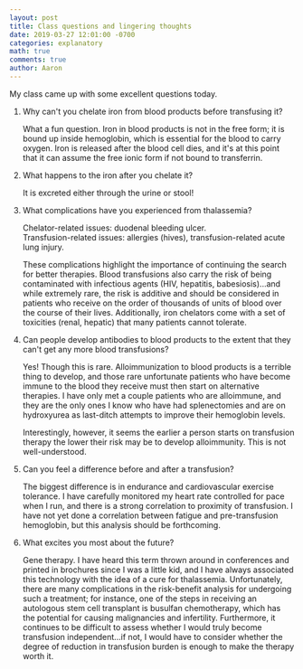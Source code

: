 ```yaml
---
layout: post
title: Class questions and lingering thoughts
date: 2019-03-27 12:01:00 -0700
categories: explanatory 
math: true
comments: true
author: Aaron
---
```



My class came up with some excellent questions today.  

1. Why can't you chelate iron from blood products before transfusing it?  

   What a fun question. Iron in blood products is not in the free form; it is bound up inside hemoglobin, which is essential for the blood to carry oxygen. Iron is released after the blood cell dies, and it's at this point that it can assume the free ionic form if not bound to transferrin.  

2. What happens to the iron after you chelate it?  

   It is excreted either through the urine or stool!  

3. What complications have you experienced from thalassemia?  

   Chelator-related issues: duodenal bleeding ulcer.  
   Transfusion-related issues: allergies (hives), transfusion-related acute lung injury.  

   These complications highlight the importance of continuing the search for better therapies. Blood transfusions also carry the risk of being contaminated with infectious agents (HIV, hepatitis, babesiosis)...and while extremely rare, the risk is additive and should be considered in patients who receive on the order of thousands of units of blood over the course of their lives. Additionally, iron chelators come with a set of toxicities (renal, hepatic) that many patients cannot tolerate.  

4. Can people develop antibodies to blood products to the extent that they can't get any more blood transfusions?  

   Yes! Though this is rare. Alloimmunization to blood products is a terrible thing to develop, and those rare unfortunate patients who have become immune to the blood they receive must then start on alternative therapies. I have only met a couple patients who are alloimmune, and they are the only ones I know who have had splenectomies and are on hydroxyurea as last-ditch attempts to improve their hemoglobin levels.  

   Interestingly, however, it seems the earlier a person starts on transfusion therapy the lower their risk may be to develop alloimmunity. This is not well-understood.  

5. Can you feel a difference before and after a transfusion?  

   The biggest difference is in endurance and cardiovascular exercise tolerance. I have carefully monitored my heart rate controlled for pace when I run, and there is a strong correlation to proximity of transfusion. I have not yet done a correlation between fatigue and pre-transfusion hemoglobin, but this analysis should be forthcoming.  

6. What excites you most about the future?  

   Gene therapy. I have heard this term thrown around in conferences and printed in brochures since I was a little kid, and I have always associated this technology with the idea of a cure for thalassemia. Unfortunately, there are many complications in the risk-benefit analysis for undergoing such a treatment; for instance, one of the steps in receiving an autologous stem cell transplant is busulfan chemotherapy, which has the potential for causing malignancies and infertility. Furthermore, it continues to be difficult to assess whether I would truly become transfusion independent...if not, I would have to consider whether the degree of reduction in transfusion burden is enough to make the therapy worth it. 